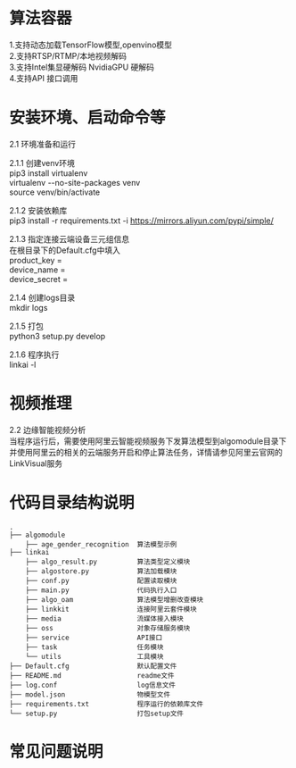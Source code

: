 # 算法容器

1.支持动态加载TensorFlow模型,openvino模型  
2.支持RTSP/RTMP/本地视频解码  
3.支持Intel集显硬解码 NvidiaGPU 硬解码  
4.支持API 接口调用  


# 安装环境、启动命令等
2.1 环境准备和运行

2.1.1 创建venv环境  
pip3 install virtualenv    
virtualenv --no-site-packages venv  
source venv/bin/activate 

2.1.2 安装依赖库   
pip3 install -r requirements.txt -i  https://mirrors.aliyun.com/pypi/simple/ 

2.1.3 指定连接云端设备三元组信息  
在根目录下的Default.cfg中填入  
product_key =  
device_name =  
device_secret =

2.1.4 创建logs目录  
mkdir logs  

2.1.5 打包  
python3 setup.py develop

2.1.6 程序执行  
linkai -l

# 视频推理
2.2 边缘智能视频分析  
当程序运行后，需要使用阿里云智能视频服务下发算法模型到algomodule目录下  
并使用阿里云的相关的云端服务开启和停止算法任务，详情请参见阿里云官网的LinkVisual服务

# 代码目录结构说明
```
.
├── algomodule    
    ├── age_gender_recognition  算法模型示例
├── linkai
    ├── algo_result.py          算法类型定义模块
    ├── algostore.py            算法加载模块
    ├── conf.py                 配置读取模块
    ├── main.py                 代码执行入口
    ├── algo_oam                算法模型增删改查模块
    ├── linkkit                 连接阿里云套件模块
    ├── media                   流媒体接入模块
    ├── oss                     对象存储服务模块
    ├── service                 API接口
    ├── task                    任务模块
    └── utils                   工具模块
├── Default.cfg                 默认配置文件
├── README.md                   readme文件
├── log.conf                    log信息文件
├── model.json                  物模型文件
├── requirements.txt            程序运行的依赖库文件
└── setup.py                    打包setup文件
```

# 常见问题说明